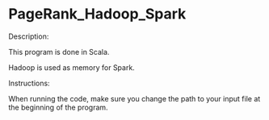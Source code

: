 # PageRank_Hadoop_Spark

Description:

  This program is done in Scala.

  Hadoop is used as memory for Spark.


Instructions:

  When running the code, make sure you change the path to your input file at the beginning of the program. 
  
